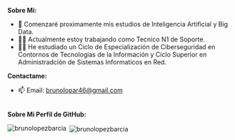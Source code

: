 
**Sobre Mi:**

- 🔭 Comenzaré proximamente mis estudios de Inteligencia Artificial y Big Data.
- :man_technologist: Actualmente estoy trabajando como Tecnico N1 de Soporte.
- :technologist: He estudiado un Ciclo de Especialización de Ciberseguridad en Contornos de Tecnologías de la Información y Ciclo Superior en Administradción de Sistemas Informaticos en Red.

**Contactame:**
- 📫 Email: brunolopar46@gmail.com
<br></br>

**Sobre Mi Perfil de GitHub:**

<p><img align="left" src="https://github-readme-stats.vercel.app/api/top-langs?username=brunolopezbarcia&show_icons=true&locale=en&layout=compact" alt="brunolopezbarcia" /></p>
<p>&nbsp;<img align="center" src="https://github-readme-stats.vercel.app/api?username=brunolopezbarcia&show_icons=true&locale=en" alt="brunolopezbarcia" /></p>
